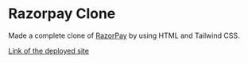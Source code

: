 # Razorpay Clone 

Made a complete clone of [RazorPay](https://razorpay.com/) by using HTML and Tailwind CSS.

[Link of the deployed site](https://razorpay-clone-by-ishanjagani.netlify.app/)